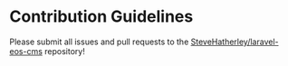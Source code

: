 # Contribution Guidelines

Please submit all issues and pull requests to the [SteveHatherley/laravel-eos-cms](https://github.com/SteveHatherley/laravel-eos-cms) repository!
